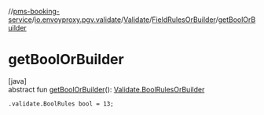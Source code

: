 //[pms-booking-service](../../../../index.md)/[io.envoyproxy.pgv.validate](../../index.md)/[Validate](../index.md)/[FieldRulesOrBuilder](index.md)/[getBoolOrBuilder](get-bool-or-builder.md)

# getBoolOrBuilder

[java]\
abstract fun [getBoolOrBuilder](get-bool-or-builder.md)(): [Validate.BoolRulesOrBuilder](../-bool-rules-or-builder/index.md)

`.validate.BoolRules bool = 13;`